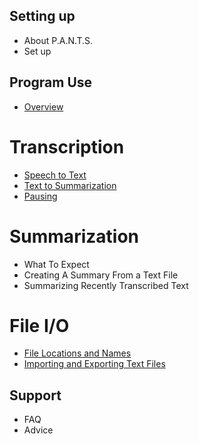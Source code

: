 ## Setting up ##
- About P.A.N.T.S.
- Set up
## Program Use ##
- [Overview](overview.md)
# Transcription #
- [Speech to Text](speech_to_text.md) 
- [Text to Summarization](text_to_summarization.md)
- [Pausing](pausing.md)
# Summarization #
- What To Expect
- Creating A Summary From a Text File
- Summarizing Recently Transcribed Text
# File I/O #
- [File Locations and Names](file_locations_and_names.md)
- [Importing and Exporting Text Files](importing_and_exporting_text_files.md)
## Support ##
- FAQ
- Advice
